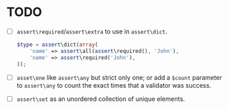 TODO
====

- [ ] `assert\required`/`assert\extra` to use in `assert\dict`.

    ```php
    $type = assert\dict(array(
        'name' => assert\all(assert\required(), 'John'),
        'name' => assert\required('John'),
    ));
    ```

- [ ] `asset\one` like `assert\any` but strict only one; or add a `$count`
  parameter to `assert\any` to count the exact times that a validator was
  success.

- [ ] `assert\set` as an unordered collection of unique elements.

